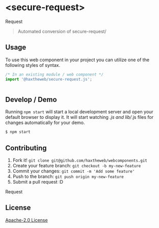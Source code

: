 # &lt;secure-request&gt;

Request
> Automated conversion of secure-request/

## Usage
To use this web component in your project you can utilize one of the following styles of syntax.

```js
/* In an existing module / web component */
import '@haxtheweb/secure-request.js';



```

## Develop / Demo
Running `npm start` will start a local development server and open your default browser to display it. It will start watching *.js and lib/*.js files for changes automatically for your demo.
```bash
$ npm start
```


## Contributing

1. Fork it! `git clone git@github.com/haxtheweb/webcomponents.git`
2. Create your feature branch: `git checkout -b my-new-feature`
3. Commit your changes: `git commit -m 'Add some feature'`
4. Push to the branch: `git push origin my-new-feature`
5. Submit a pull request :D

Request

## License
[Apache-2.0 License](http://opensource.org/licenses/Apache-2.0)